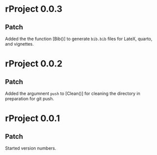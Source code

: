 # rProject 0.0.3

## Patch

Added the the function [Bib()] to generate `bib.bib` files for LateX, quarto, and vignettes.

# rProject 0.0.2

## Patch

Added the argumnent `push` to [Clean()] for cleaning the directory in preparation for git push.

# rProject 0.0.1

## Patch

Started version numbers.

